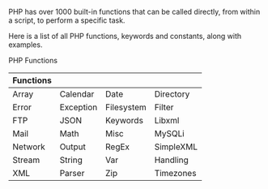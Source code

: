PHP has over 1000 built-in functions that can be called directly, from within a script, to perform a specific task.

Here is a list of all PHP functions, keywords and constants, along with examples.

PHP Functions

| Functions | |||
| -------- | -------- | -------- | -------- | 
| Array | Calendar | Date |Directory| 
|Error |Exception |Filesystem| Filter| 
|FTP |JSON |Keywords| Libxml| 
|Mail |Math |Misc |MySQLi |
|Network|Output |RegEx |SimpleXML| 
|Stream |String| Var |Handling| 
|XML |Parser| Zip |Timezones|